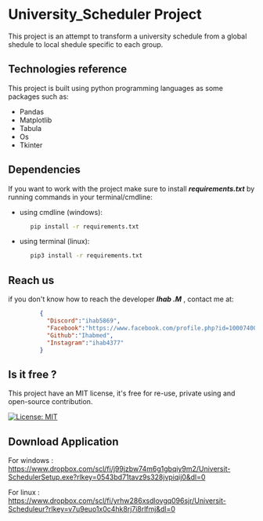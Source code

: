 # University_Scheduler Project

This project is an attempt to transform a university schedule from a global shedule to local shedule specific to each group.

## Technologies reference

This project is built using python programming languages as some packages such as:

* Pandas
* Matplotlib
* Tabula
* Os
* Tkinter 

## Dependencies

If you want to work with the project make sure to install ***requirements.txt*** by running commands in your terminal/cmdline:

  * using cmdline (windows):
    ```sh
       pip install -r requirements.txt
    ```
  * using terminal (linux):
    ```sh
       pip3 install -r requirements.txt
    ```

## Reach us

if you don't know how to reach the developer ***Ihab .M*** , contact me at:
   ```json 
            {
              "Discord":"ihab5869",
              "Facebook":"https://www.facebook.com/profile.php?id=100074002824754",
              "Github":"Ihabmed",
              "Instagram":"ihab4377"
            }
   ```

## Is it free ?
This project have an MIT license, it's free for re-use, private using and open-source contribution.

[![License: MIT](https://img.shields.io/badge/License-MIT-yellow.svg)](https://opensource.org/licenses/MIT)

## Download Application

For windows : https://www.dropbox.com/scl/fi/j99jzbw74m6g1gbqiy9m2/Universit-SchedulerSetup.exe?rlkey=0543bd71tavz9s328jvpiqij0&dl=0

For linux : https://www.dropbox.com/scl/fi/yrhw286xsdlovgq096sjr/Universit-Scheduleur?rlkey=v7u9euo1x0c4hk8rj7i8rlfmj&dl=0
